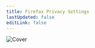 ```yaml
---
title: Firefox Privacy Settings
lastUpdated: false
editLink: false
---
```


![Cover](/assets/covers/firefox.png)

<script setup>
    import Card from '../../../.vitepress/theme/components/card.vue'
    import Grid from '../../../.vitepress/theme/components/card-grid.vue'
</script>

<br>
<Grid class="sm:grid-cols-3">
    <Card title="Desktop Settings" href="/privacy-settings/software/firefox/desktop"/>
    <Card title="Mobile Settings" href="/privacy-settings/software/firefox/mobile"/>
    <Card title="Extensions" href="/recommendations/internet-browsing/browser-extensions"/>
</Grid>